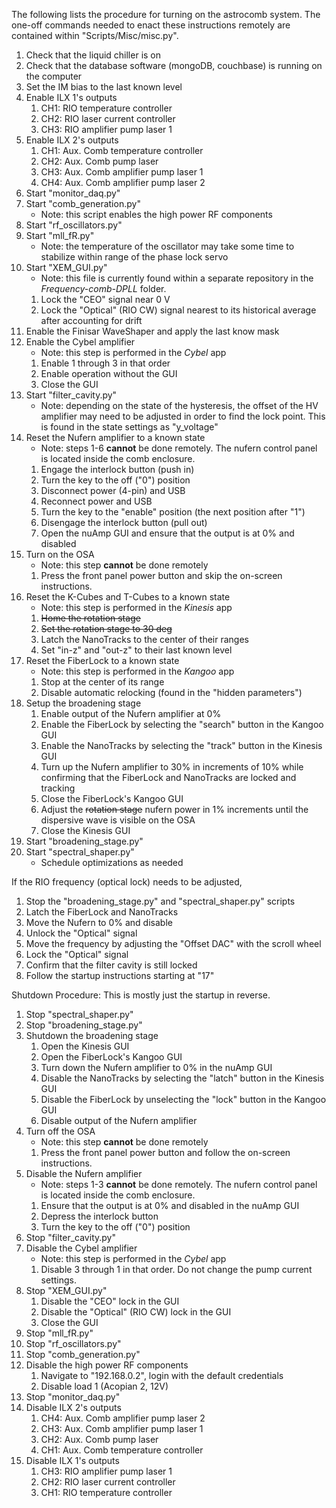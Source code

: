 The following lists the procedure for turning on the astrocomb system. The one-off commands needed to enact these instructions remotely are contained within "Scripts/Misc/misc.py".

1. Check that the liquid chiller is on
2. Check that the database software (mongoDB, couchbase) is running on the computer
3. Set the IM bias to the last known level
4. Enable ILX 1's outputs
    1. CH1: RIO temperature controller
    2. CH2: RIO laser current controller
    3. CH3: RIO amplifier pump laser 1
5. Enable ILX 2's outputs
    1. CH1: Aux. Comb temperature controller
    2. CH2: Aux. Comb pump laser
    3. CH3: Aux. Comb amplifier pump laser 1
    4. CH4: Aux. Comb amplifier pump laser 2
6. Start "monitor_daq.py"
7. Start "comb_generation.py"
    - Note: this script enables the high power RF components
8. Start "rf_oscillators.py"
9. Start "mll_fR.py"
    - Note: the temperature of the oscillator may take some time to stabilize within range of the phase lock servo
10. Start "XEM_GUI.py"
    - Note: this file is currently found within a separate repository in the *Frequency-comb-DPLL* folder.
    1. Lock the "CEO" signal near 0 V
    2. Lock the "Optical" (RIO CW) signal nearest to its historical average after accounting for drift
11. Enable the Finisar WaveShaper and apply the last know mask
12. Enable the Cybel amplifier
    - Note: this step is performed in the *Cybel* app
    1. Enable 1 through 3 in that order
    2. Enable operation without the GUI
    3. Close the GUI
13. Start "filter_cavity.py"
    - Note: depending on the state of the hysteresis, the offset of the HV amplifier may need to be adjusted in order to find the lock point. This is found in the state settings as "y_voltage"
14. Reset the Nufern amplifier to a known state
    - Note: steps 1-6 **cannot** be done remotely. The nufern control panel is located inside the comb enclosure.
    1. Engage the interlock button (push in)
    2. Turn the key to the off ("0") position
    3. Disconnect power (4-pin) and USB
    4. Reconnect power and USB
    5. Turn the key to the "enable" position (the next position after "1")
    6. Disengage the interlock button (pull out)
    7. Open the nuAmp GUI and ensure that the output is at 0% and disabled
15. Turn on the OSA
    - Note: this step **cannot** be done remotely
    1. Press the front panel power button and skip the on-screen instructions.
16. Reset the K-Cubes and T-Cubes to a known state
    - Note: this step is performed in the *Kinesis* app
    1. ~~Home the rotation stage~~
    2. ~~Set the rotation stage to 30 deg~~
    3. Latch the NanoTracks to the center of their ranges
    4. Set "in-z" and "out-z" to their last known level
17. Reset the FiberLock to a known state
    - Note: this step is performed in the *Kangoo* app
    1. Stop at the center of its range
    2. Disable automatic relocking (found in the "hidden parameters")
18. Setup the broadening stage
    1. Enable output of the Nufern amplifier at 0%
    2. Enable the FiberLock by selecting the "search" button in the Kangoo GUI
    3. Enable the NanoTracks by selecting the "track" button in the Kinesis GUI
    4. Turn up the Nufern amplifier to 30% in increments of 10% while confirming that the FiberLock and NanoTracks are locked and tracking
    5. Close the FiberLock's Kangoo GUI
    6. Adjust the ~~rotation stage~~ nufern power in 1% increments until the dispersive wave is visible on the OSA
    7. Close the Kinesis GUI
19. Start "broadening_stage.py"
20. Start "spectral_shaper.py"
    - Schedule optimizations as needed

If the RIO frequency (optical lock) needs to be adjusted,
1. Stop the "broadening_stage.py" and "spectral_shaper.py" scripts
2. Latch the FiberLock and NanoTracks
3. Move the Nufern to 0% and disable
4. Unlock the "Optical" signal
5. Move the frequency by adjusting the "Offset DAC" with the scroll wheel
6. Lock the "Optical" signal
7. Confirm that the filter cavity is still locked
8. Follow the startup instructions starting at "17"


Shutdown Procedure:
This is mostly just the startup in reverse.
1. Stop "spectral_shaper.py"
2. Stop "broadening_stage.py"
3. Shutdown the broadening stage
    1. Open the Kinesis GUI
    2. Open the FiberLock's Kangoo GUI
    3. Turn down the Nufern amplifier to 0% in the nuAmp GUI
    4. Disable the NanoTracks by selecting the "latch" button in the Kinesis GUI
    5. Disable the FiberLock by unselecting the "lock" button in the Kangoo GUI
    6. Disable output of the Nufern amplifier
4. Turn off the OSA
    - Note: this step **cannot** be done remotely
    1. Press the front panel power button and follow the on-screen instructions.
5. Disable the Nufern amplifier
    - Note: steps 1-3 **cannot** be done remotely. The nufern control panel is located inside the comb enclosure.
    1. Ensure that the output is at 0% and disabled in the nuAmp GUI
    2. Depress the interlock button
    3. Turn the key to the off ("0") position
6. Stop "filter_cavity.py"
7. Disable the Cybel amplifier
    - Note: this step is performed in the *Cybel* app
    1. Disable 3 through 1 in that order. Do not change the pump current settings.
8. Stop "XEM_GUI.py"
    1. Disable the "CEO" lock in the GUI
    2. Disable the "Optical" (RIO CW) lock in the GUI
    3. Close the GUI
9. Stop "mll_fR.py"
10. Stop "rf_oscillators.py"
11. Stop "comb_generation.py"
12. Disable the high power RF components
    1. Navigate to "192.168.0.2", login with the default credentials
    2. Disable load 1 (Acopian 2, 12V)
13. Stop "monitor_daq.py"
14. Disable ILX 2's outputs
    1. CH4: Aux. Comb amplifier pump laser 2
    2. CH3: Aux. Comb amplifier pump laser 1
    3. CH2: Aux. Comb pump laser
    4. CH1: Aux. Comb temperature controller
15. Disable ILX 1's outputs
    1. CH3: RIO amplifier pump laser 1
    2. CH2: RIO laser current controller
    3. CH1: RIO temperature controller
